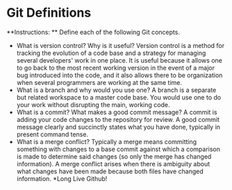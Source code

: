# Git Definitions

**Instructions: ** Define each of the following Git concepts.

* What is version control?  Why is it useful?
Version control is a method for tracking the evolution of a code base and a strategy for managing several developers' work in one place. It is useful because it allows one to go back to the most recent working version in the event of a major bug introduced into the code, and it also allows there to be organization when several programmers are working at the same time.
* What is a branch and why would you use one?
A branch is a separate but related workspace to a master code base. You would use one to do your work without disrupting the main, working code.
* What is a commit? What makes a good commit message?
A commit is adding your code changes to the repository for review. A good commit message clearly and succinctly states what you have done, typically in present command tense.
* What is a merge conflict?
Typically a merge means committing something with changes to a base commit against which a comparison is made to determine said changes (so only the merge has changed information). A merge conflict arises when there is ambiguity about what changes have been made because both files have changed information.
*Long Live Github!